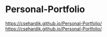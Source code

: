 # Personal-Portfolio
https://csehardik.github.io/Personal-Portfolio/
https://csehardik.github.io/Personal-Portfolio/
